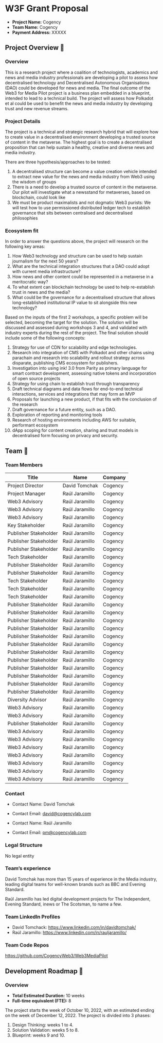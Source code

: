 # W3F Grant Proposal
- **Project Name:** Cogency
- **Team Name:** Cogency
- **Payment Address:** XXXXX


## Project Overview :page_facing_up:

### Overview

This is a research project where a coalition of technologists, academics and news and media industry professionals are developing a pilot to assess how decentralised technology and Decentralised Autonomous Organisations (DAO) could be developed for news and media. The final outcome of the Web3 for Media Pilot project is a business plan embedded in a blueprint, intended to lead to a technical build. The project will assess how Polkadot et al could be used to benefit the news and media industry by developing trust and new revenue streams.


### Project Details

The project is a technical and strategic research hybrid that will explore how to create value in a decentralised environment developing a trusted source of content in the metaverse. The highest goal is to create a decentralised proposition that can help sustain a healthy, creative and diverse news and media industry.

There are three hypothesis/approaches to be tested:

1. A decentralised structure can become a value creation vehicle intended to extract new value for the news and media industry from Web3 using the wisdom of groups
2. There is a need to develop a trusted source of content in the metaverse. Our pilot will investigate what a newsstand for metaverses, based on blockchain, could look like
3. We must be product maximalists and not dogmatic Web3 purists: We will test how to use permissioned distributed ledger tech to establish governance that sits between centralised and decentralised philosophies 


### Ecosystem fit

In order to answer the questions above, the project will research on the following key areas:

1. How Web3 technology and structure can be used to help sustain journalism for the next 50 years?
2. What are the technical integration structures that a DAO could adopt with current media infrastructure?
3. How news and other content could be represented in a metaverse in a meritocratic way?
4. To what extent can blockchain technology be used to help re-establish trust in news and the media?
5. What could be the governance for a decentralised structure that allows long-established institutional IP value to sit alongside this new technology?

Based on the inputs of the first 2 workshops, a specific problem will be selected, becoming the target for the solution. The solution will be discussed and assessed during workshops 3 and 4, and validated with industry experts during the rest of the project. The final solution should include some of the following concepts:

1. Strategy for use of CDN for scalability and edge technologies. 
2. Research into integration of CMS with Polkadot and other chains using parachain and research into scalability and rollout strategy across disparate, publishing CMS ecosystem for publishers.	
3. Investigation into using ink! 3.0 from Parity as primary language for smart contract development, assessing native tokens and incorporation of open source projects
4. Strategy for using chain to establish trust through transparency
5. Draft technical diagrams and data flows for end-to-end technical interactions, services and integrations that may form an MVP
6. Proposals for launching a new product, if that fits with the conclusion of the research
7. Draft governance for a future entity, such as a DAO. 
8. Exploration of reporting and monitoring tools
9. Research of hosting environments including AWS for suitable, performant ecosystem
10. dApp scoping for content creation, sharing and trust models in decentralised form focusing on privacy and security.

## Team :busts_in_silhouette:

### Team Members 


| Title        | Name      | Company         | 
| ------------- | ------------- |------------- |
| Project Director | David Tomchak  |Cogency|
| Project Manager | Raúl Jaramillo  |Cogency|
| Web3 Advisory | Raúl Jaramillo  |Cogency|
| Web3 Advisory | Raúl Jaramillo  |Cogency|
| Web3 Advisory | Raúl Jaramillo  |Cogency|
| Key Stakeholder| Raúl Jaramillo  |Cogency|
| Publisher Stakeholder | Raúl Jaramillo  |Cogency|
| Publisher Stakeholder | Raúl Jaramillo  |Cogency|
| Publisher Stakeholder | Raúl Jaramillo  |Cogency|
| Tech Stakeholder | Raúl Jaramillo  |Cogency|
| Publisher Stakeholder | Raúl Jaramillo  |Cogency|
| Publisher Stakeholder | Raúl Jaramillo  |Cogency|
| Tech Stakeholder | Raúl Jaramillo  |Cogency|
| Tech Stakeholder | Raúl Jaramillo  |Cogency|
| Tech Stakeholder | Raúl Jaramillo  |Cogency|
| Publisher Stakeholder | Raúl Jaramillo  |Cogency|
| Publisher Stakeholder | Raúl Jaramillo  |Cogency|
| Publisher Stakeholder | Raúl Jaramillo  |Cogency|
| Publisher Stakeholder | Raúl Jaramillo  |Cogency|
| Publisher Stakeholder | Raúl Jaramillo  |Cogency|
| Publisher Stakeholder | Raúl Jaramillo  |Cogency|
| Publisher Stakeholder | Raúl Jaramillo  |Cogency|
| Publisher Stakeholder | Raúl Jaramillo  |Cogency|
| Publisher Stakeholder | Raúl Jaramillo  |Cogency|
| Publisher Stakeholder | Raúl Jaramillo  |Cogency|
| Publisher Stakeholder | Raúl Jaramillo  |Cogency|
| Publisher Stakeholder | Raúl Jaramillo  |Cogency|
| Diversity Advisor | Raúl Jaramillo  |Cogency|
| Web3 Advisory | Raúl Jaramillo  |Cogency|
| Web3 Advisory | Raúl Jaramillo  |Cogency|
| Publisher Stakeholder | Raúl Jaramillo  |Cogency|
| Web3 Advisory | Raúl Jaramillo  |Cogency|
| Web3 Advisory | Raúl Jaramillo  |Cogency|
| Web3 Advisory | Raúl Jaramillo  |Cogency|
| Web3 Advisory | Raúl Jaramillo  |Cogency|
| Web3 Advisory | Raúl Jaramillo  |Cogency|
| Web3 Advisory | Raúl Jaramillo  |Cogency|
| Web3 Advisory | Raúl Jaramillo  |Cogency|


### Contact
- Contact Name: David Tomchak 
- Contact Email: david@cogencylab.com 

- Contact Name: Raúl Jaramillo
- Contact Email: pm@cogencylab.com 

### Legal Structure
No legal entity

### Team’s experience

David Tomchak has more than 15 years of experience in the Media industry, leading digital teams for well-known brands such as BBC and Evening Standard.

Raúl Jaramillo has led digital development projects for The Independent, Evening Standard, inews or The Scotsman, to name a few. 

### Team LinkedIn Profiles

- David Tomchack: https://www.linkedin.com/in/davidtomchak/ 
- Raúl Jaramillo: https://www.linkedin.com/in/rauljaramillo/ 


### Team Code Repos

https://github.com/CogencyWeb3/Web3MediaPilot


## Development Roadmap :bullettrain_front:

### Overview

- **Total Estimated Duration:** 10 weeks
- **Full-time equivalent (FTE):** 8

The project starts the week of October 10, 2022, with an estimated ending on the week of December 12, 2022. The project is divided into 3 phases:

1. Design Thinking: weeks 1 to 4.
2. Solution Validation: weeks 5 to 8.
3. Blueprint: weeks 9 and 10.


